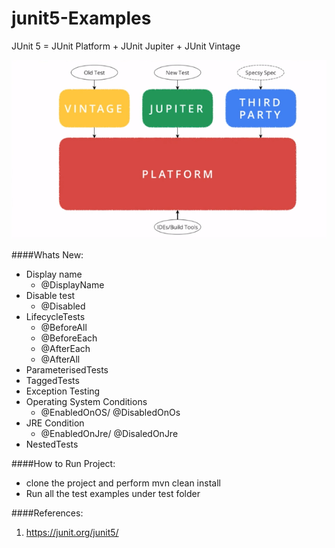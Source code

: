 # junit5-Examples

JUnit 5 = JUnit Platform + JUnit Jupiter + JUnit Vintage

![Screenshot](src/test/resources/junit5.PNG)


####Whats New:
- Display name 
    - @DisplayName 
- Disable test
    - @Disabled
- LifecycleTests
    - @BeforeAll
    - @BeforeEach
    - @AfterEach
    - @AfterAll
- ParameterisedTests 
- TaggedTests
- Exception Testing
- Operating System Conditions
    - @EnabledOnOS/ @DisabledOnOs
- JRE Condition
    - @EnabledOnJre/ @DisaledOnJre  
- NestedTests       


####How to Run Project:
 - clone the project and perform mvn clean install
 - Run all the test examples under test folder


####References:
1. https://junit.org/junit5/


